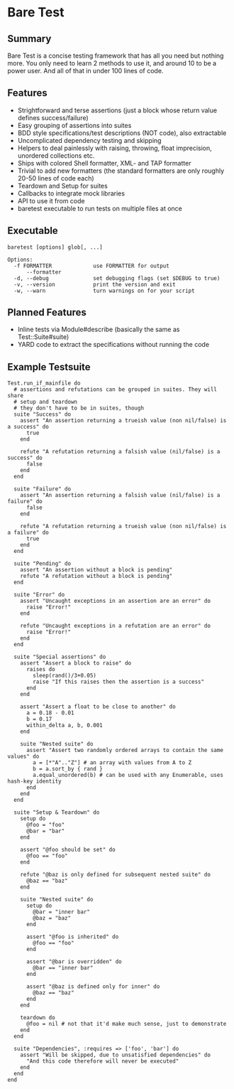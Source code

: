 Bare Test
=========



Summary
-------

Bare Test is a concise testing framework that has all you need but nothing more.
You only need to learn 2 methods to use it, and around 10 to be a power user.
And all of that in under 100 lines of code.




Features
--------

* Strightforward and terse assertions (just a block whose return value defines success/failure)
* Easy grouping of assertions into suites
* BDD style specifications/test descriptions (NOT code), also extractable
* Uncomplicated dependency testing and skipping
* Helpers to deal painlessly with raising, throwing, float imprecision, unordered collections etc.
* Ships with colored Shell formatter, XML- and TAP formatter
* Trivial to add new formatters (the standard formatters are only roughly 20-50 lines of code each)
* Teardown and Setup for suites
* Callbacks to integrate mock libraries
* API to use it from code
* baretest executable to run tests on multiple files at once



Executable
----------

    baretest [options] glob[, ...]

    Options:
      -f FORMATTER             use FORMATTER for output
          --formatter
      -d, --debug              set debugging flags (set $DEBUG to true)
      -v, --version            print the version and exit
      -w, --warn               turn warnings on for your script


Planned Features
----------------

* Inline tests via Module#describe (basically the same as Test::Suite#suite)
* YARD code to extract the specifications without running the code




Example Testsuite
-----------------
    Test.run_if_mainfile do
      # assertions and refutations can be grouped in suites. They will share
      # setup and teardown
      # they don't have to be in suites, though
      suite "Success" do
        assert "An assertion returning a trueish value (non nil/false) is a success" do
          true
        end

        refute "A refutation returning a falsish value (nil/false) is a success" do
          false
        end
      end

      suite "Failure" do
        assert "An assertion returning a falsish value (nil/false) is a failure" do
          false
        end

        refute "A refutation returning a trueish value (non nil/false) is a failure" do
          true
        end
      end

      suite "Pending" do
        assert "An assertion without a block is pending"
        refute "A refutation without a block is pending"
      end

      suite "Error" do
        assert "Uncaught exceptions in an assertion are an error" do
          raise "Error!"
        end

        refute "Uncaught exceptions in a refutation are an error" do
          raise "Error!"
        end
      end

      suite "Special assertions" do
        assert "Assert a block to raise" do
          raises do
            sleep(rand()/3+0.05)
            raise "If this raises then the assertion is a success"
          end
        end

        assert "Assert a float to be close to another" do
          a = 0.18 - 0.01
          b = 0.17
          within_delta a, b, 0.001
        end

        suite "Nested suite" do
          assert "Assert two randomly ordered arrays to contain the same values" do
            a = [*"A".."Z"] # an array with values from A to Z
            b = a.sort_by { rand }
            a.equal_unordered(b) # can be used with any Enumerable, uses hash-key identity
          end
        end
      end

      suite "Setup & Teardown" do
        setup do
          @foo = "foo"
          @bar = "bar"
        end

        assert "@foo should be set" do
          @foo == "foo"
        end

        refute "@baz is only defined for subsequent nested suite" do
          @baz == "baz"
        end

        suite "Nested suite" do
          setup do
            @bar = "inner bar"
            @baz = "baz"
          end

          assert "@foo is inherited" do
            @foo == "foo"
          end

          assert "@bar is overridden" do
            @bar == "inner bar"
          end

          assert "@baz is defined only for inner" do
            @baz == "baz"
          end
        end

        teardown do
          @foo = nil # not that it'd make much sense, just to demonstrate
        end
      end

      suite "Dependencies", :requires => ['foo', 'bar'] do
        assert "Will be skipped, due to unsatisfied dependencies" do
          "And this code therefore will never be executed"
        end
      end
    end
